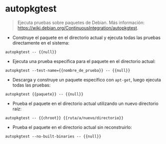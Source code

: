 # autopkgtest

> Ejecuta pruebas sobre paquetes de Debian.
> Más información: <https://wiki.debian.org/ContinuousIntegration/autopkgtest>.

- Construye el paquete en el directorio actual y ejecuta todas las pruebas directamente en el sistema:

`autopkgtest -- {{null}}`

- Ejecuta una prueba específica para el paquete en el directorio actual:

`autopkgtest --test-name={{nombre_de_prueba}} -- {{null}}`

- Descarga y construye un paquete específico con `apt-get`, luego ejecuta todas las pruebas:

`autopkgtest {{paquete}} -- {{null}}`

- Prueba el paquete en el directorio actual utilizando un nuevo directorio raíz:

`autopkgtest -- {{chroot}} {{ruta/a/nuevo/directorio}}`

- Prueba el paquete en el directorio actual sin reconstruirlo:

`autopkgtest --no-built-binaries -- {{null}}`

